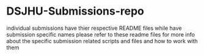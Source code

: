 # DSJHU-Submissions-repo
individual submissions have thier respective README files while have submission specific names
please refer to these readme files for more info about the specific submission related scripts and files and how to work with them
